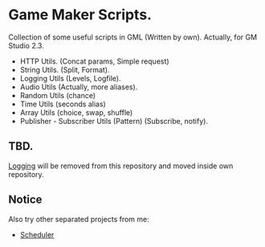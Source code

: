 # Game Maker Scripts. 
Collection of some useful scripts in GML (Written by own). Actually, for GM Studio 2.3.

- HTTP Utils. (Concat params, Simple request)
- String Utils. (Split, Format).
- Logging Utils (Levels, Logfile).
- Audio Utils (Actually, more aliases).
- Random Utils (chance)
- Time Utils (seconds alias)
- Array Utils (choice, swap, shuffle)
- Publisher - Subscriber Utils (Pattern) (Subscribe, notify).

## TBD.
[Logging](https://github.com/kirillzhosul/gamemaker-logging) will be removed from this repository and moved inside own repository.

## Notice
Also try other separated projects from me:
- [Scheduler](https://github.com/kirillzhosul/gamemaker-scheduler)

